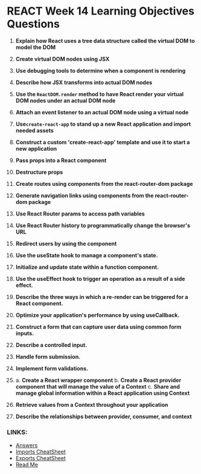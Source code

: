 # REACT Week 14 Learning Objectives Questions

1.  **Explain how React uses a tree data structure called the virtual DOM to model the DOM**

2.  **Create virtual DOM nodes using JSX**

3.  **Use debugging tools to determine when a component is rendering**

4.  **Describe how JSX transforms into actual DOM nodes**

5.  **Use the `ReactDOM.render` method to have React render your virtual DOM nodes under an actual DOM node**

6.  **Attach an event listener to an actual DOM node using a virtual node**

7.  **Use`create-react-app` to stand up a new React application and import needed assets**

8.  **Construct a custom 'create-react-app' template and use it to start a new application**

9.  **Pass props into a React component**

10. **Destructure props**

11. **Create routes using components from the react-router-dom package**

12. **Generate navigation links using components from the react-router-dom package**

13. **Use React Router params to access path variables**

14. **Use React Router history to programmatically change the browser's URL**

15. **Redirect users by using the <Redirect> component**

16. **Use the useState hook to manage a component's state.**

17. **Initialize and update state within a function component.**

18. **Use the useEffect hook to trigger an operation as a result of a side effect.**

19. **Describe the three ways in which a re-render can be triggered for a React component.**

20. **Optimize your application's performance by using useCallback.**

21. **Construct a form that can capture user data using common form inputs.**

22. **Describe a controlled input.**

23. **Handle form submission.**

24. **Implement form validations.**

25. a. **Create a React wrapper component**
    b. **Create a React provider component that will manage the value of a Context**
    c. **Share and manage global information within a React application using Context**

26. **Retrieve values from a Context throughout your application**

27. **Describe the relationships between provider, consumer, and context**

### LINKS:

- [Answers](./learning-objectives-filled.md)
- [Imports CheatSheet](./imports-cheatsheet.md)
- [Exports CheatSheet](./exports-cheatsheet.md)
- [Read Me](./README.md)
